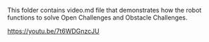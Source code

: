 This folder contains video.md file that demonstrates how the robot functions to solve Open Challenges and Obstacle Challenges.

https://youtu.be/7t6WDGnzcJU
